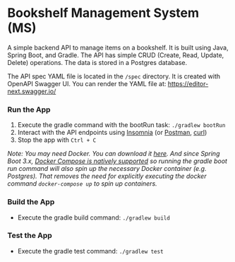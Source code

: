 # Bookshelf Management System (MS)

A simple backend API to manage items on a bookshelf. It is built using Java, Spring Boot, and Gradle. The API has simple 
CRUD (Create, Read, Update, Delete) operations. The data is stored in a Postgres database.

The API spec YAML file is located in the `/spec` directory. It is created with OpenAPI Swagger UI. You can render the YAML file at: https://editor-next.swagger.io/

### Run the App
1. Execute the gradle command with the bootRun task: `./gradlew bootRun`
2. Interact with the API endpoints using [Insomnia](https://insomnia.rest/download) (or [Postman](https://www.postman.com/downloads/), [curl](https://blog.hubspot.com/website/curl-command))
3. Stop the app with `Ctrl + C`

*Note: You may need Docker. You can download it [here](https://www.docker.com/products/docker-desktop/). And since Spring Boot 3.x, 
[Docker Compose is natively supported](https://spring.io/blog/2023/06/21/docker-compose-support-in-spring-boot-3-1)
so running the gradle boot run command will also spin up the necessary Docker container (e.g. Postgres). That removes 
the need for explicitly executing the docker command `docker-compose up` to spin up containers.*

### Build the App
* Execute the gradle build command: `./gradlew build`

### Test the App
* Execute the gradle test command: `./gradlew test`

